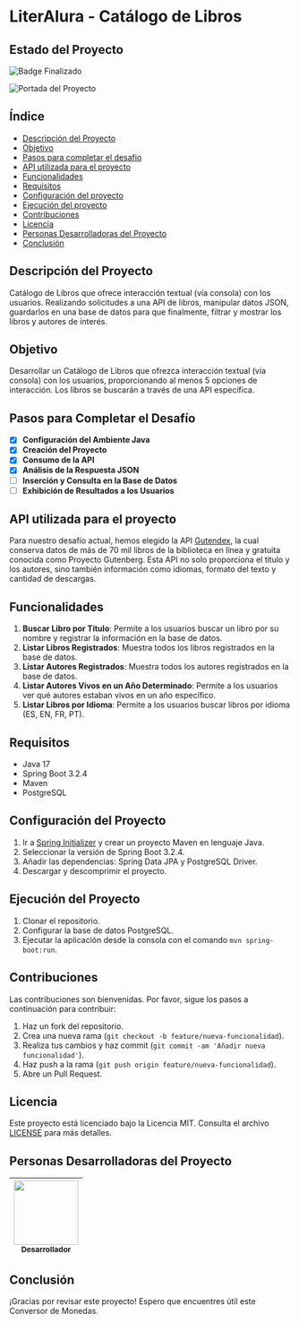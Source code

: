 # LiterAlura - Catálogo de Libros

## Estado del Proyecto
![Badge Finalizado](https://img.shields.io/badge/Estado-en%20desarrollo-green)

![Portada del Proyecto](https://www.oracle.com/a/ocom/img/rh03-one-logo-with-slogan-lad.png)

## Índice
- [Descripción del Proyecto](#descripción-del-proyecto)
- [Objetivo](#objetivo)
- [Pasos para completar el desafio](#pasos-para-completar-el-desafío)
- [API utilizada para el proyecto](#api-utilizada-para-el-proyecto)
- [Funcionalidades](#funcionalidades)
- [Requisitos](#requisitos)
- [Configuración del proyecto](#configuración-del-proyecto)
- [Ejecución del proyecto](#ejecución-del-proyecto)
- [Contribuciones](#contribuciones)
- [Licencia](#licencia)
- [Personas Desarrolladoras del Proyecto](#personas-desarrolladoras-del-proyecto)
- [Conclusión](#conclusión)

## Descripción del Proyecto
Catálogo de Libros que ofrece interacción textual (vía consola) con los usuarios. Realizando solicitudes a una 
API de libros, manipular datos JSON, guardarlos en una base de datos para que finalmente, filtrar y mostrar los 
libros y autores de interés.

## Objetivo
Desarrollar un Catálogo de Libros que ofrezca interacción textual (vía consola) con los usuarios, proporcionando al 
menos 5 opciones de interacción. Los libros se buscarán a través de una API específica.

## Pasos para Completar el Desafío
-[x] **Configuración del Ambiente Java**
-[x] **Creación del Proyecto**
-[x] **Consumo de la API**
-[x] **Análisis de la Respuesta JSON**
-[ ] **Inserción y Consulta en la Base de Datos**
-[ ] **Exhibición de Resultados a los Usuarios**

## API utilizada para el proyecto
Para nuestro desafío actual, hemos elegido la API [Gutendex](https://gutendex.com/), la cual conserva datos de más de 70 mil libros
de la biblioteca en línea y gratuita conocida como Proyecto Gutenberg. Esta API no solo proporciona el título
y los autores, sino también información como idiomas, formato del texto y cantidad de descargas.

## Funcionalidades
1. **Buscar Libro por Título**: Permite a los usuarios buscar un libro por su nombre y registrar la información en la base de datos.
2. **Listar Libros Registrados**: Muestra todos los libros registrados en la base de datos.
3. **Listar Autores Registrados**: Muestra todos los autores registrados en la base de datos.
4. **Listar Autores Vivos en un Año Determinado**: Permite a los usuarios ver qué autores estaban vivos en un año específico.
5. **Listar Libros por Idioma**: Permite a los usuarios buscar libros por idioma (ES, EN, FR, PT).

## Requisitos
- Java 17
- Spring Boot 3.2.4
- Maven
- PostgreSQL

## Configuración del Proyecto
1. Ir a [Spring Initializer](https://start.spring.io/) y crear un proyecto Maven en lenguaje Java.
2. Seleccionar la versión de Spring Boot 3.2.4.
3. Añadir las dependencias: Spring Data JPA y PostgreSQL Driver.
4. Descargar y descomprimir el proyecto.

## Ejecución del Proyecto
1. Clonar el repositorio.
2. Configurar la base de datos PostgreSQL.
3. Ejecutar la aplicación desde la consola con el comando `mvn spring-boot:run`.

## Contribuciones
Las contribuciones son bienvenidas. Por favor, sigue los pasos a continuación para contribuir:
1. Haz un fork del repositorio.
2. Crea una nueva rama (`git checkout -b feature/nueva-funcionalidad`).
3. Realiza tus cambios y haz commit (`git commit -am 'Añadir nueva funcionalidad'`).
4. Haz push a la rama (`git push origin feature/nueva-funcionalidad`).
5. Abre un Pull Request.

## Licencia
Este proyecto está licenciado bajo la Licencia MIT. Consulta el archivo [LICENSE](LICENSE) para más detalles.

## Personas Desarrolladoras del Proyecto
| [<img src="https://res.cloudinary.com/teepublic/image/private/s---nbI-rDU--/t_Preview/b_rgb:ffffff,c_lpad,f_jpg,h_630,q_90,w_1200/v1592797350/production/designs/11557717_0.jpg" style="pointer-events: none;" width=115><br><sub>Desarrollador</sub>](https://github.com/Fede6299) |  
|:-----------------------------------------------------------------------------------------------------------------------------------------------------------------------------------------------------------------------------------------------------------------------------------:|

## Conclusión
¡Gracias por revisar este proyecto! Espero que encuentres útil este Conversor de Monedas.